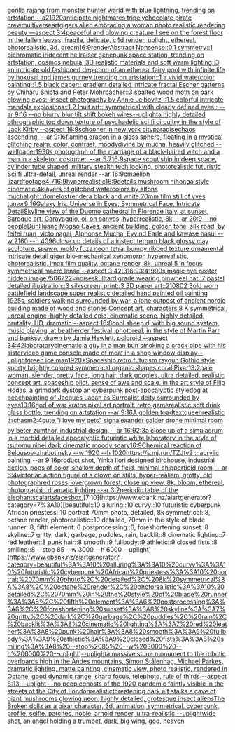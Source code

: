 [gorilla rajang from monster hunter world with blue lightning, trending on artstation --a2](https://www.ebank.nz/aiartgenerator?category=gorilla%20rajang%20from%20monster%20hunter%20world%20with%20blue%20lightning%2C%20trending%20on%20artstation%20--a2)[1920](https://www.ebank.nz/aiartgenerator?category=1920)[anticipate nightmares tripely](https://www.ebank.nz/aiartgenerator?category=anticipate%20nightmares%20tripely)[chocolate pirate crew](https://www.ebank.nz/aiartgenerator?category=chocolate%20pirate%20crew)[multiverse](https://www.ebank.nz/aiartgenerator?category=multiverse)[art](https://www.ebank.nz/aiartgenerator?category=art)[gigers alien embracing a woman photo realistic rendering beauty —aspect 3:4](https://www.ebank.nz/aiartgenerator?category=gigers%20alien%20embracing%20a%20woman%20photo%20realistic%20rendering%20beauty%20%E2%80%94aspect%203%3A4)[peaceful and glowing creature I see on the forest floor in the fallen leaves, fragile, delicate, c4d render, uplight,  ethereal, photorealistic, 3d,  dream](https://www.ebank.nz/aiartgenerator?category=peaceful%20and%20glowing%20creature%20I%20see%20on%20the%20forest%20floor%20in%20the%20fallen%20leaves%2C%20fragile%2C%20delicate%2C%20c4d%20render%2C%20uplight%2C%20%20ethereal%2C%20photorealistic%2C%203d%2C%20%20dream)[16:9](https://www.ebank.nz/aiartgenerator?category=16%3A9)[render](https://www.ebank.nz/aiartgenerator?category=render)[Abstract Nonsense::0.1 symmetry::1 bichromatic iridecent hellraiser genepunk space station, trending on artstation, cosmos nebula, 3D realistic materials and soft warm lighting::3 an intricate old fashioned depiction of an ethereal fairy pool with infinite life by hokusai and james gurney trending on artstation::1 a vivid watercolor painting::1.5 black paper:: gradient detailed intricate fractal Escher patterns by Chiharu Shiota and Peter Mohrbacher::3 spalted wood moth on bark glowing eyes:: insect photography by Annie Leibovitz ::1.5 colorful intricate mandala explosions::1.2 Inuit art:: symmetrical with clearly defined eyes:: --ar 9:16 --no blurry blur tilt shift bokeh wires](https://www.ebank.nz/aiartgenerator?category=Abstract%20Nonsense%3A%3A0.1%20symmetry%3A%3A1%20bichromatic%20iridecent%20hellraiser%20genepunk%20space%20station%2C%20trending%20on%20artstation%2C%20cosmos%20nebula%2C%203D%20realistic%20materials%20and%20soft%20warm%20lighting%3A%3A3%20an%20intricate%20old%20fashioned%20depiction%20of%20an%20ethereal%20fairy%20pool%20with%20infinite%20life%20by%20hokusai%20and%20james%20gurney%20trending%20on%20artstation%3A%3A1%20a%20vivid%20watercolor%20painting%3A%3A1.5%20black%20paper%3A%3A%20gradient%20detailed%20intricate%20fractal%20Escher%20patterns%20by%20Chiharu%20Shiota%20and%20Peter%20Mohrbacher%3A%3A3%20spalted%20wood%20moth%20on%20bark%20glowing%20eyes%3A%3A%20insect%20photography%20by%20Annie%20Leibovitz%20%3A%3A1.5%20colorful%20intricate%20mandala%20explosions%3A%3A1.2%20Inuit%20art%3A%3A%20symmetrical%20with%20clearly%20defined%20eyes%3A%3A%20--ar%209%3A16%20--no%20blurry%20blur%20tilt%20shift%20bokeh%20wires)[--uplight](https://www.ebank.nz/aiartgenerator?category=--uplight)[a highly detailed othrographic top down texture of psychadelic sci fi circuitry in the style of Jack Kirby --aspect 16:9](https://www.ebank.nz/aiartgenerator?category=a%20highly%20detailed%20othrographic%20top%20down%20texture%20of%20psychadelic%20sci%20fi%20circuitry%20in%20the%20style%20of%20Jack%20Kirby%20--aspect%2016%3A9)[schooner in new york city](https://www.ebank.nz/aiartgenerator?category=schooner%20in%20new%20york%20city)[paradise](https://www.ebank.nz/aiartgenerator?category=paradise)[chaos ascending, --ar 9:16](https://www.ebank.nz/aiartgenerator?category=chaos%20ascending%2C%20--ar%209%3A16)[flaming dragon in a glass sphere, floating in a mystical glitching realm, color, contrast, moody](https://www.ebank.nz/aiartgenerator?category=flaming%20dragon%20in%20a%20glass%20sphere%2C%20floating%20in%20a%20mystical%20glitching%20realm%2C%20color%2C%20contrast%2C%20moody)[divine by mucha, heavily glitched --wallpaper](https://www.ebank.nz/aiartgenerator?category=divine%20by%20mucha%2C%20heavily%20glitched%20--wallpaper)[1930s photograph of the marriage of a black-haired witch and a man in a skeleton costume:: --ar 5:7](https://www.ebank.nz/aiartgenerator?category=1930s%20photograph%20of%20the%20marriage%20of%20a%20black-haired%20witch%20and%20a%20man%20in%20a%20skeleton%20costume%3A%3A%20--ar%205%3A7)[16:9](https://www.ebank.nz/aiartgenerator?category=16%3A9)[space scout ship in deep space, cylinder tube shaped, military stealth tech looking, photorealistic futuristic Sci fi ultra-detail, unreal render --ar 16:9](https://www.ebank.nz/aiartgenerator?category=space%20scout%20ship%20in%20deep%20space%2C%20cylinder%20tube%20shaped%2C%20military%20stealth%20tech%20looking%2C%20photorealistic%20futuristic%20Sci%20fi%20ultra-detail%2C%20unreal%20render%20--ar%2016%3A9)[cmaelion lizard](https://www.ebank.nz/aiartgenerator?category=cmaelion%20lizard)[footage](https://www.ebank.nz/aiartgenerator?category=footage)[4:7](https://www.ebank.nz/aiartgenerator?category=4%3A7)[16:9](https://www.ebank.nz/aiartgenerator?category=16%3A9)[](https://www.ebank.nz/aiartgenerator?category=)[hyperrealistic](https://www.ebank.nz/aiartgenerator?category=hyperrealistic)[16:9](https://www.ebank.nz/aiartgenerator?category=16%3A9)[details,](https://www.ebank.nz/aiartgenerator?category=details%2C)[mushroom nihonga style cinematic  4k](https://www.ebank.nz/aiartgenerator?category=mushroom%20nihonga%20style%20cinematic%20%204k)[layers of glitched watercolors by alfons mucha](https://www.ebank.nz/aiartgenerator?category=layers%20of%20glitched%20watercolors%20by%20alfons%20mucha)[light::](https://www.ebank.nz/aiartgenerator?category=light%3A%3A)[dome](https://www.ebank.nz/aiartgenerator?category=dome)[lost](https://www.ebank.nz/aiartgenerator?category=lost)[render](https://www.ebank.nz/aiartgenerator?category=render)[a black and white 70mm film still of yves tumor](https://www.ebank.nz/aiartgenerator?category=a%20black%20and%20white%2070mm%20film%20still%20of%20yves%20tumor)[9:16](https://www.ebank.nz/aiartgenerator?category=9%3A16)[Galaxy Iris, Universe in Eyes, Symmetrical Face, Intricate Detail](https://www.ebank.nz/aiartgenerator?category=Galaxy%20Iris%2C%20Universe%20in%20Eyes%2C%20Symmetrical%20Face%2C%20Intricate%20Detail)[Skyline view of the Duomo cathedral in Florence Italy, at sunset, Baroque art, Caravaggio, oil on canvas, hyperrealistic, 8k, --ar 20:9 --no people](https://www.ebank.nz/aiartgenerator?category=Skyline%20view%20of%20the%20Duomo%20cathedral%20in%20Florence%20Italy%2C%20at%20sunset%2C%20Baroque%20art%2C%20Caravaggio%2C%20oil%20on%20canvas%2C%20hyperrealistic%2C%208k%2C%20--ar%2020%3A9%20--no%20people)[DunHuang Mogao Caves, ancient building, golden tone, silk road, by feifei ruan, victo nagai, Alphonse Mucha, Eyvind Earle and kawase hasui --w 2160  --h 4096](https://www.ebank.nz/aiartgenerator?category=DunHuang%20Mogao%20Caves%2C%20ancient%20building%2C%20golden%20tone%2C%20silk%20road%2C%20by%20feifei%20ruan%2C%20victo%20nagai%2C%20Alphonse%20Mucha%2C%20Eyvind%20Earle%20and%20kawase%20hasui%20--w%202160%20%20--h%204096)[close up details of a instect tergum black glossy clay sculpture, spawn, moldy fuzz neon tetra, bumpy ribbed texture ornamental intricate detail giger bio-mechanical xenomorph hyperrealistic, photorealistic, imax film quality, octane render, 8k, unreal 5 in focus symmetrical macro lense --aspect 3:4](https://www.ebank.nz/aiartgenerator?category=close%20up%20details%20of%20a%20instect%20tergum%20black%20glossy%20clay%20sculpture%2C%20spawn%2C%20moldy%20fuzz%20neon%20tetra%2C%20bumpy%20ribbed%20texture%20ornamental%20intricate%20detail%20giger%20bio-mechanical%20xenomorph%20hyperrealistic%2C%20photorealistic%2C%20imax%20film%20quality%2C%20octane%20render%2C%208k%2C%20unreal%205%20in%20focus%20symmetrical%20macro%20lense%20--aspect%203%3A4)[2:3](https://www.ebank.nz/aiartgenerator?category=2%3A3)[16:9](https://www.ebank.nz/aiartgenerator?category=16%3A9)[3:4](https://www.ebank.nz/aiartgenerator?category=3%3A4)[1990s magic eye poster hidden image](https://www.ebank.nz/aiartgenerator?category=1990s%20magic%20eye%20poster%20hidden%20image)[750](https://www.ebank.nz/aiartgenerator?category=750)[6722](https://www.ebank.nz/aiartgenerator?category=6722)[<noise](https://www.ebank.nz/aiartgenerator?category=%3Cnoise)[skull](https://www.ebank.nz/aiartgenerator?category=skull)[tardigrade wearing pinwheel hat::7 pastel detailed illustration::3 silkscreen, print::3 3D paper art::2](https://www.ebank.nz/aiartgenerator?category=tardigrade%20wearing%20pinwheel%20hat%3A%3A7%20pastel%20detailed%20illustration%3A%3A3%20silkscreen%2C%20print%3A%3A3%203D%20paper%20art%3A%3A2)[1080](https://www.ebank.nz/aiartgenerator?category=1080)[2:3](https://www.ebank.nz/aiartgenerator?category=2%3A3)[old worn battlefield landscape super realistic detailed hand painted oil painting 1925s, soldiers walking surrounded by war, a lone outpost of ancient nordic building made of wood and stones Concept art, characters 8 K symmetrical, unreal engine, highly detailed  epic, cinematic scene, highly detailed,  brutality, HD, dramatic --aspect 16:8](https://www.ebank.nz/aiartgenerator?category=old%20worn%20battlefield%20landscape%20super%20realistic%20detailed%20hand%20painted%20oil%20painting%201925s%2C%20soldiers%20walking%20surrounded%20by%20war%2C%20a%20lone%20outpost%20of%20ancient%20nordic%20building%20made%20of%20wood%20and%20stones%20Concept%20art%2C%20characters%208%20K%20symmetrical%2C%20unreal%20engine%2C%20highly%20detailed%20%20epic%2C%20cinematic%20scene%2C%20highly%20detailed%2C%20%20brutality%2C%20HD%2C%20dramatic%20--aspect%2016%3A8)[cool  sheep dj with big sound system, music playing, at beatherder festival, photoreal, in the style of Martin Parr and banksy, drawn by Jamie Hewlett. poloroid --aspect 34:42](https://www.ebank.nz/aiartgenerator?category=cool%20%20sheep%20dj%20with%20big%20sound%20system%2C%20music%20playing%2C%20at%20beatherder%20festival%2C%20photoreal%2C%20in%20the%20style%20of%20Martin%20Parr%20and%20banksy%2C%20drawn%20by%20Jamie%20Hewlett.%20poloroid%20--aspect%2034%3A42)[laboratory](https://www.ebank.nz/aiartgenerator?category=laboratory)[cinematic,](https://www.ebank.nz/aiartgenerator?category=cinematic%2C)[a guy in a man bun smoking a crack pipe with his sister](https://www.ebank.nz/aiartgenerator?category=a%20guy%20in%20a%20man%20bun%20smoking%20a%20crack%20pipe%20with%20his%20sister)[video game console made of meat in a shop window display](https://www.ebank.nz/aiartgenerator?category=video%20game%20console%20made%20of%20meat%20in%20a%20shop%20window%20display)[--uplight](https://www.ebank.nz/aiartgenerator?category=--uplight)[green ice man](https://www.ebank.nz/aiartgenerator?category=green%20ice%20man)[1920](https://www.ebank.nz/aiartgenerator?category=1920)[*Spaceship retro futurism raygun Gothic style sporty brightly colored symmetrical organic shapes coral Pixar](https://www.ebank.nz/aiartgenerator?category=%2ASpaceship%20retro%20futurism%20raygun%20Gothic%20style%20sporty%20brightly%20colored%20symmetrical%20organic%20shapes%20coral%20Pixar)[1](https://www.ebank.nz/aiartgenerator?category=1)[3:2](https://www.ebank.nz/aiartgenerator?category=3%3A2)[pale woman, slender, pretty face, long hair, dark googles, ultra detailed, realistic concept art. spaceship pilot. sense of awe and scale, in the art style of Filip Hodas, a grimdark dystopian cyberpunk post-apocalyptic style](https://www.ebank.nz/aiartgenerator?category=pale%20woman%2C%20slender%2C%20pretty%20face%2C%20long%20hair%2C%20dark%20googles%2C%20ultra%20detailed%2C%20realistic%20concept%20art.%20spaceship%20pilot.%20sense%20of%20awe%20and%20scale%2C%20in%20the%20art%20style%20of%20Filip%20Hodas%2C%20a%20grimdark%20dystopian%20cyberpunk%20post-apocalyptic%20style)[dog at beach](https://www.ebank.nz/aiartgenerator?category=dog%20at%20beach)[painting of Jacques Lacan as Surrealist deity surrounded by eyes](https://www.ebank.nz/aiartgenerator?category=painting%20of%20Jacques%20Lacan%20as%20Surrealist%20deity%20surrounded%20by%20eyes)[10:16](https://www.ebank.nz/aiartgenerator?category=10%3A16)[god of war kratos pixel art portrait, retro game](https://www.ebank.nz/aiartgenerator?category=god%20of%20war%20kratos%20pixel%20art%20portrait%2C%20retro%20game)[realistic soft drink glass bottle, trending on artstation --ar 9:16](https://www.ebank.nz/aiartgenerator?category=realistic%20soft%20drink%20glass%20bottle%2C%20trending%20on%20artstation%20--ar%209%3A16)[A golden toad](https://www.ebank.nz/aiartgenerator?category=A%20golden%20toad)[text](https://www.ebank.nz/aiartgenerator?category=text)[queen](https://www.ebank.nz/aiartgenerator?category=queen)[realistic](https://www.ebank.nz/aiartgenerator?category=realistic)[👍](https://www.ebank.nz/aiartgenerator?category=%F0%9F%91%8D)[chasm](https://www.ebank.nz/aiartgenerator?category=chasm)[2:4](https://www.ebank.nz/aiartgenerator?category=2%3A4)[cute "i love my pets" sign](https://www.ebank.nz/aiartgenerator?category=cute%20%22i%20love%20my%20pets%22%20sign)[alexander calder drone minimal room by beter zumthor, industrial design, --ar 16:9](https://www.ebank.nz/aiartgenerator?category=alexander%20calder%20drone%20minimal%20room%20by%20beter%20zumthor%2C%20industrial%20design%2C%20--ar%2016%3A9)[2:3](https://www.ebank.nz/aiartgenerator?category=2%3A3)[a close up of a simulacrum in a morbid detailed apocalyptic futuristic white laboratory in the style of tsutomu nihei dark cinematic moody scary](https://www.ebank.nz/aiartgenerator?category=a%20close%20up%20of%20a%20simulacrum%20in%20a%20morbid%20detailed%20apocalyptic%20futuristic%20white%20laboratory%20in%20the%20style%20of%20tsutomu%20nihei%20dark%20cinematic%20moody%20scary)[16:9](https://www.ebank.nz/aiartgenerator?category=16%3A9)[Chemical reaction of Belousov-zhabotinsky --w 1920 --h 1020](https://www.ebank.nz/aiartgenerator?category=Chemical%20reaction%20of%20Belousov-zhabotinsky%20--w%201920%20--h%201020)[https://s.mj.run/TZJtv2  :: acrylic painting --ar 9:16](https://www.ebank.nz/aiartgenerator?category=https%3A//s.mj.run/TZJtv2%20%20%3A%3A%20acrylic%20painting%20--ar%209%3A16)[product shot, Yinka Ilori designed birdhouse, industrial design, pops of color, shallow depth of field, minimal chipperfield room, --ar 6:4](https://www.ebank.nz/aiartgenerator?category=product%20shot%2C%20Yinka%20Ilori%20designed%20birdhouse%2C%20industrial%20design%2C%20pops%20of%20color%2C%20shallow%20depth%20of%20field%2C%20minimal%20chipperfield%20room%2C%20--ar%206%3A4)[victorian action figure of a clown on stilts, hyper-realism, grotty, old photograph](https://www.ebank.nz/aiartgenerator?category=victorian%20action%20figure%20of%20a%20clown%20on%20stilts%2C%20hyper-realism%2C%20grotty%2C%20old%20photograph)[red roses, overgrown forest, close up view, 8k, bloom, ethereal, photographic dramatic lighting --ar 3:2](https://www.ebank.nz/aiartgenerator?category=red%20roses%2C%20overgrown%20forest%2C%20close%20up%20view%2C%208k%2C%20bloom%2C%20ethereal%2C%20photographic%20dramatic%20lighting%20--ar%203%3A2)[periodic table of the elephants](https://www.ebank.nz/aiartgenerator?category=periodic%20table%20of%20the%20elephants)[calarts](https://www.ebank.nz/aiartgenerator?category=calarts)[faces](https://www.ebank.nz/aiartgenerator?category=faces)[box.](https://www.ebank.nz/aiartgenerator?category=box.)[7:10](https://www.ebank.nz/aiartgenerator?category=7%3A10)[beautiful::10 alluring::10 curvy::10 futuristic cyberpunk African priestess::10 portrait 70mm photo, detailed, 8k symmetrical::8, octane render, photorealistic::10 detailed, 70mm in the style of blade runner::8, fifth element::6 postprocessing::6, foreshortening sunset::8 skyline::7 gritty, dark, garbage, puddles, rain, backlit::8 cinematic lighting::7 red leather::8 punk hair::8 smooth::9 fullbody::9 athletic::9 closed fists::8 smiling::8 --stop 85 --w 3000 --h 6000 --uplight](https://www.ebank.nz/aiartgenerator?category=beautiful%3A%3A10%20alluring%3A%3A10%20curvy%3A%3A10%20futuristic%20cyberpunk%20African%20priestess%3A%3A10%20portrait%2070mm%20photo%2C%20detailed%2C%208k%20symmetrical%3A%3A8%2C%20octane%20render%2C%20photorealistic%3A%3A10%20detailed%2C%2070mm%20in%20the%20style%20of%20blade%20runner%3A%3A8%2C%20fifth%20element%3A%3A6%20postprocessing%3A%3A6%2C%20foreshortening%20sunset%3A%3A8%20skyline%3A%3A7%20gritty%2C%20dark%2C%20garbage%2C%20puddles%2C%20rain%2C%20backlit%3A%3A8%20cinematic%20lighting%3A%3A7%20red%20leather%3A%3A8%20punk%20hair%3A%3A8%20smooth%3A%3A9%20fullbody%3A%3A9%20athletic%3A%3A9%20closed%20fists%3A%3A8%20smiling%3A%3A8%20--stop%2085%20--w%203000%20--h%206000%20--uplight)[--uplight](https://www.ebank.nz/aiartgenerator?category=--uplight)[a massive stone monument to the robotic overloards high in the Andes mountains, Simon Stålenhag, Michael Parkes, dramatic lighting, matte painting, cinematic view, photo realistic, rendered in Octane, good dynamic range, sharp focus, telephoto, rule of thirds --aspect 8:13 --uplight --no people](https://www.ebank.nz/aiartgenerator?category=a%20massive%20stone%20monument%20to%20the%20robotic%20overloards%20high%20in%20the%20Andes%20mountains%2C%20Simon%20St%C3%A5lenhag%2C%20Michael%20Parkes%2C%20dramatic%20lighting%2C%20matte%20painting%2C%20cinematic%20view%2C%20photo%20realistic%2C%20rendered%20in%20Octane%2C%20good%20dynamic%20range%2C%20sharp%20focus%2C%20telephoto%2C%20rule%20of%20thirds%20--aspect%208%3A13%20--uplight%20--no%20people)[ghosts of the 1920 pandemic faintly visible in the streets of the City of London](https://www.ebank.nz/aiartgenerator?category=ghosts%20of%20the%201920%20pandemic%20faintly%20visible%20in%20the%20streets%20of%20the%20City%20of%20London)[realistic](https://www.ebank.nz/aiartgenerator?category=realistic)[threatening dark elf stalks a cave of giant mushrooms glowing neon, highly detailed, grotesque insect aliens](https://www.ebank.nz/aiartgenerator?category=threatening%20dark%20elf%20stalks%20a%20cave%20of%20giant%20mushrooms%20glowing%20neon%2C%20highly%20detailed%2C%20grotesque%20insect%20aliens)[The Broken dollz as a pixar character, 3d, animation, symmetrical, cyberpunk, profile, selfie, patches, noble, arnold render, ultra-realistic --uplight](https://www.ebank.nz/aiartgenerator?category=The%20Broken%20dollz%20as%20a%20pixar%20character%2C%203d%2C%20animation%2C%20symmetrical%2C%20cyberpunk%2C%20profile%2C%20selfie%2C%20patches%2C%20noble%2C%20arnold%20render%2C%20ultra-realistic%20--uplight)[wide shot, an angel holding a trumpet, dark, big wing, god, heaven](https://www.ebank.nz/aiartgenerator?category=wide%20shot%2C%20an%20angel%20holding%20a%20trumpet%2C%20dark%2C%20big%20wing%2C%20god%2C%20heaven)